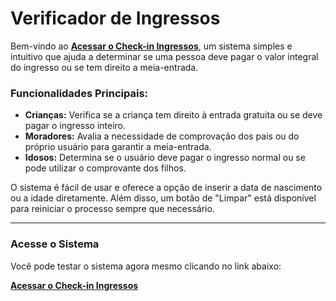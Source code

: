 # Verificador de Ingressos

Bem-vindo ao [**Acessar o Check-in Ingressos**](https://marcelobotura.github.io/Ingresso/), um sistema simples e intuitivo que ajuda a determinar se uma pessoa deve pagar o valor integral do ingresso ou se tem direito a meia-entrada. 

### Funcionalidades Principais:
- **Crianças:** Verifica se a criança tem direito à entrada gratuita ou se deve pagar o ingresso inteiro.
- **Moradores:** Avalia a necessidade de comprovação dos pais ou do próprio usuário para garantir a meia-entrada.
- **Idosos:** Determina se o usuário deve pagar o ingresso normal ou se pode utilizar o comprovante dos filhos.

O sistema é fácil de usar e oferece a opção de inserir a data de nascimento ou a idade diretamente. Além disso, um botão de "Limpar" está disponível para reiniciar o processo sempre que necessário.

-----

### Acesse o Sistema

Você pode testar o sistema agora mesmo clicando no link abaixo:

[**Acessar o Check-in Ingressos**](https://marcelobotura.github.io/Ingresso/)
